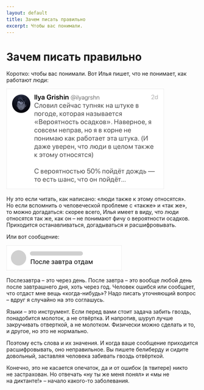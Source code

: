 ```yaml
---
layout: default
title: Зачем писать правильно
excerpt: Чтобы вас понимали.
---
```


# Зачем писать правильно

Коротко: чтобы вас понимали. Вот Илья пишет, что не понимает, как работают люди:

<img class="bordered" src="ig-tweet@2x.png" width="414" height="263" alt="Скриншот из твитера с неправильным употреблением «так же»"/>

Ну это если читать, как написано: «люди также к этому относятся». Но если вспомнить о человеческой проблеме с «также» и «так же», то можно догадаться: скорее всего, Илья имеет в виду, что люди относятся так же, как он – не понимают фичу о вероятности осадков. Приходится останавливаться, догадываться и расшифровывать.

Или вот сообщение:

<img class="bordered" src="tg-message@2x.png" width="303" height="66" alt="Скриншот сообщения, в котором человек пишет «после завтра»"/>

Послезавтра – это через день. После завтра – это вообще любой день после завтрашнего дня, хоть через год. Человек ошибся или сообщает, что отдаст мне вещь «когда-нибудь»? Надо писать уточняющий вопрос – вдруг я случайно на это соглашусь.

Языки – это инструмент. Если перед вами стоит задача забить гвоздь, понадобится молоток, а не отвёртка. И напротив, шуруп лучше закручивать отверткой, а не молотком. Физически можно сделать и то, и другое, но это не нормально.

Поэтому есть слова и их значения. И когда ваше сообщение приходится расшифровывать, оно неправильное. Вы пишете белиберду и сидите довольный, заставляя человека забивать гвоздь отвёрткой.

Конечно, это не касается опечаток, да и от ошибок (в твитере) никто не застрахован. Но отвечать «ну ты же меня понял» и «мы не на диктанте!» – начало какого-то заболевания.